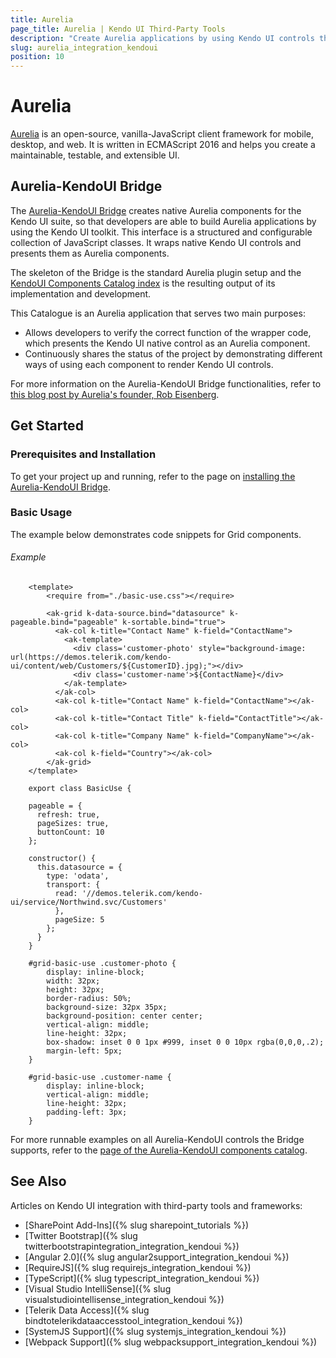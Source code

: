 ```yaml
---
title: Aurelia
page_title: Aurelia | Kendo UI Third-Party Tools
description: "Create Aurelia applications by using Kendo UI controls through applying the Aurelia-KendoUI Bridge."
slug: aurelia_integration_kendoui
position: 10
---
```


# Aurelia

[Aurelia](http://aurelia.io/) is an open-source, vanilla-JavaScript client framework for mobile, desktop, and web. It is written in ECMAScript 2016 and helps you create a maintainable, testable, and extensible UI.

## Aurelia-KendoUI Bridge

The [Aurelia-KendoUI Bridge](http://aurelia-ui-toolkits.github.io/demo-kendo/#/about/about) creates native Aurelia components for the Kendo UI suite, so that developers are able to build Aurelia applications by using the Kendo UI toolkit. This interface is a structured and configurable collection of JavaScript classes. It wraps native Kendo UI controls and presents them as Aurelia components.

The skeleton of the Bridge is the standard Aurelia plugin setup and the [KendoUI Components Catalog index](http://aurelia-ui-toolkits.github.io/demo-kendo/#/project-status) is the resulting output of its implementation and development.

This Catalogue is an Aurelia application that serves two main purposes:

* Allows developers to verify the correct function of the wrapper code, which presents the Kendo UI native control as an Aurelia component.
* Continuously shares the status of the project by demonstrating different ways of using each component to render Kendo UI controls.

For more information on the Aurelia-KendoUI Bridge functionalities, refer to [this blog post by Aurelia's founder, Rob Eisenberg](http://blog.durandal.io/2016/01/28/aurelia-and-kendo-ui/).

## Get Started

### Prerequisites and Installation

To get your project up and running, refer to the page on [installing the Aurelia-KendoUI Bridge](http://aurelia-ui-toolkits.github.io/demo-kendo/#/installation).

### Basic Usage

The example below demonstrates code snippets for Grid components.

###### Example

```tab-View
    <template>
        <require from="./basic-use.css"></require>

        <ak-grid k-data-source.bind="datasource" k-pageable.bind="pageable" k-sortable.bind="true">
          <ak-col k-title="Contact Name" k-field="ContactName">
            <ak-template>
              <div class='customer-photo' style="background-image: url(https://demos.telerik.com/kendo-ui/content/web/Customers/${CustomerID}.jpg);"></div>
              <div class='customer-name'>${ContactName}</div>
            </ak-template>
          </ak-col>
          <ak-col k-title="Contact Name" k-field="ContactName"></ak-col>
          <ak-col k-title="Contact Title" k-field="ContactTitle"></ak-col>
          <ak-col k-title="Company Name" k-field="CompanyName"></ak-col>
          <ak-col k-field="Country"></ak-col>
        </ak-grid>
    </template>
```
```tab-ViewModel
    export class BasicUse {

    pageable = {
      refresh: true,
      pageSizes: true,
      buttonCount: 10
    };

    constructor() {
      this.datasource = {
        type: 'odata',
        transport: {
          read: '//demos.telerik.com/kendo-ui/service/Northwind.svc/Customers'
          },
          pageSize: 5
        };
      }
    }
```
```tab-CSS
    #grid-basic-use .customer-photo {
        display: inline-block;
        width: 32px;
        height: 32px;
        border-radius: 50%;
        background-size: 32px 35px;
        background-position: center center;
        vertical-align: middle;
        line-height: 32px;
        box-shadow: inset 0 0 1px #999, inset 0 0 10px rgba(0,0,0,.2);
        margin-left: 5px;
    }

    #grid-basic-use .customer-name {
        display: inline-block;
        vertical-align: middle;
        line-height: 32px;
        padding-left: 3px;
    }
```

For more runnable examples on all Aurelia-KendoUI controls the Bridge supports, refer to the [page of the Aurelia-KendoUI components catalog](http://aurelia-ui-toolkits.github.io/demo-kendo/#/samples/grid/basic-use).

## See Also

Articles on Kendo UI integration with third-party tools and frameworks:

* [SharePoint Add-Ins]({% slug sharepoint_tutorials %})
* [Twitter Bootstrap]({% slug twitterbootstrapintegration_integration_kendoui %})
* [Angular 2.0]({% slug angular2support_integration_kendoui %})
* [RequireJS]({% slug requirejs_integration_kendoui %})
* [TypeScript]({% slug typescript_integration_kendoui %})
* [Visual Studio IntelliSense]({% slug visualstudiointellisense_integration_kendoui %})
* [Telerik Data Access]({% slug bindtotelerikdataaccesstool_integration_kendoui %})
* [SystemJS Support]({% slug systemjs_integration_kendoui %})
* [Webpack Support]({% slug webpacksupport_integration_kendoui %})

